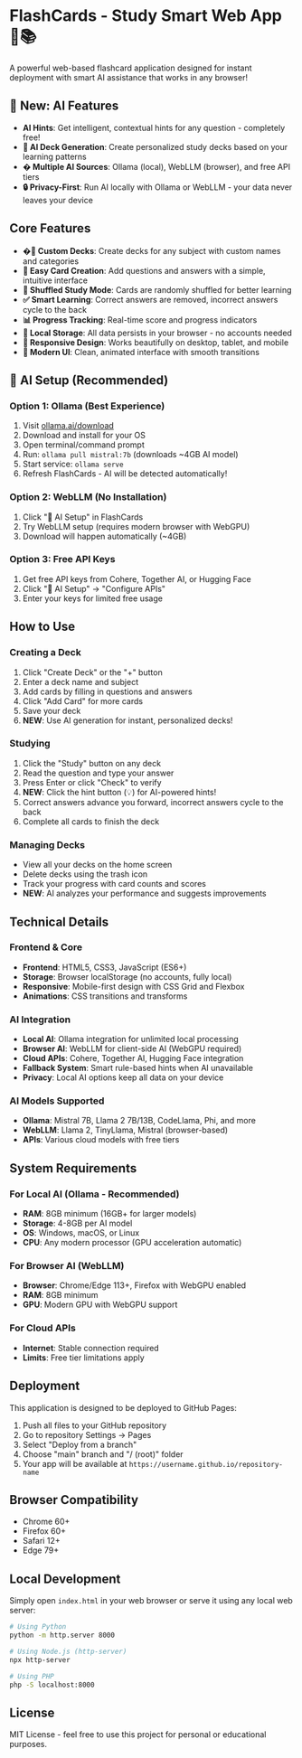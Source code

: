 # FlashCards - Study Smart Web App 🧠📚

A powerful web-based flashcard application designed for instant deployment with smart AI assistance that works in any browser!

## 🚀 New: AI Features

- **AI Hints**: Get intelligent, contextual hints for any question - completely free!
- **🧠 AI Deck Generation**: Create personalized study decks based on your learning patterns
- **� Multiple AI Sources**: Ollama (local), WebLLM (browser), and free API tiers
- **🔒 Privacy-First**: Run AI locally with Ollama or WebLLM - your data never leaves your device

## Core Features

- **�🎯 Custom Decks**: Create decks for any subject with custom names and categories
- **📝 Easy Card Creation**: Add questions and answers with a simple, intuitive interface
- **🎲 Shuffled Study Mode**: Cards are randomly shuffled for better learning
- **✅ Smart Learning**: Correct answers are removed, incorrect answers cycle to the back
- **📊 Progress Tracking**: Real-time score and progress indicators
- **💾 Local Storage**: All data persists in your browser - no accounts needed
- **📱 Responsive Design**: Works beautifully on desktop, tablet, and mobile
- **🎨 Modern UI**: Clean, animated interface with smooth transitions

## 🤖 AI Setup (Recommended)

### Option 1: Ollama (Best Experience)
1. Visit [ollama.ai/download](https://ollama.ai/download)
2. Download and install for your OS
3. Open terminal/command prompt
4. Run: `ollama pull mistral:7b` (downloads ~4GB AI model)
5. Start service: `ollama serve`
6. Refresh FlashCards - AI will be detected automatically!

### Option 2: WebLLM (No Installation)
1. Click "🤖 AI Setup" in FlashCards
2. Try WebLLM setup (requires modern browser with WebGPU)
3. Download will happen automatically (~4GB)

### Option 3: Free API Keys
1. Get free API keys from Cohere, Together AI, or Hugging Face
2. Click "🤖 AI Setup" → "Configure APIs"
3. Enter your keys for limited free usage

## How to Use

### Creating a Deck
1. Click "Create Deck" or the "+" button
2. Enter a deck name and subject
3. Add cards by filling in questions and answers
4. Click "Add Card" for more cards
5. Save your deck
6. **NEW**: Use AI generation for instant, personalized decks!

### Studying
1. Click the "Study" button on any deck
2. Read the question and type your answer
3. Press Enter or click "Check" to verify
4. **NEW**: Click the hint button (💡) for AI-powered hints!
5. Correct answers advance you forward, incorrect answers cycle to the back
6. Complete all cards to finish the deck

### Managing Decks
- View all your decks on the home screen
- Delete decks using the trash icon
- Track your progress with card counts and scores
- **NEW**: AI analyzes your performance and suggests improvements

## Technical Details

### Frontend & Core
- **Frontend**: HTML5, CSS3, JavaScript (ES6+)
- **Storage**: Browser localStorage (no accounts, fully local)
- **Responsive**: Mobile-first design with CSS Grid and Flexbox
- **Animations**: CSS transitions and transforms

### AI Integration
- **Local AI**: Ollama integration for unlimited local processing
- **Browser AI**: WebLLM for client-side AI (WebGPU required)
- **Cloud APIs**: Cohere, Together AI, Hugging Face integration
- **Fallback System**: Smart rule-based hints when AI unavailable
- **Privacy**: Local AI options keep all data on your device

### AI Models Supported
- **Ollama**: Mistral 7B, Llama 2 7B/13B, CodeLlama, Phi, and more
- **WebLLM**: Llama 2, TinyLlama, Mistral (browser-based)
- **APIs**: Various cloud models with free tiers

## System Requirements

### For Local AI (Ollama - Recommended)
- **RAM**: 8GB minimum (16GB+ for larger models)
- **Storage**: 4-8GB per AI model
- **OS**: Windows, macOS, or Linux
- **CPU**: Any modern processor (GPU acceleration automatic)

### For Browser AI (WebLLM)
- **Browser**: Chrome/Edge 113+, Firefox with WebGPU enabled
- **RAM**: 8GB minimum
- **GPU**: Modern GPU with WebGPU support

### For Cloud APIs
- **Internet**: Stable connection required
- **Limits**: Free tier limitations apply

## Deployment

This application is designed to be deployed to GitHub Pages:

1. Push all files to your GitHub repository
2. Go to repository Settings → Pages
3. Select "Deploy from a branch"
4. Choose "main" branch and "/ (root)" folder
5. Your app will be available at `https://username.github.io/repository-name`

## Browser Compatibility

- Chrome 60+
- Firefox 60+
- Safari 12+
- Edge 79+

## Local Development

Simply open `index.html` in your web browser or serve it using any local web server:

```bash
# Using Python
python -m http.server 8000

# Using Node.js (http-server)
npx http-server

# Using PHP
php -S localhost:8000
```

## License

MIT License - feel free to use this project for personal or educational purposes.